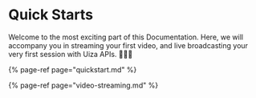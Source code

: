# Quick Starts

Welcome to the most exciting part of this Documentation. Here, we will accompany you in streaming your first video, and live broadcasting your very first session with Uiza APIs. 🥳🥳🥳

{% page-ref page="quickstart.md" %}

{% page-ref page="video-streaming.md" %}




